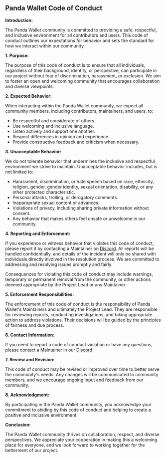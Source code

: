 ## Panda Wallet Code of Conduct

**Introduction:**

The Panda Wallet community is committed to providing a safe, respectful, and inclusive environment for all contributors and users. This code of conduct outlines our expectations for behavior and sets the standard for how we interact within our community.

**1. Purpose:**

The purpose of this code of conduct is to ensure that all individuals, regardless of their background, identity, or perspective, can participate in our project without fear of discrimination, harassment, or exclusion. We aim to foster an open and welcoming community that encourages collaboration and diverse viewpoints.

**2. Expected Behavior:**

When interacting within the Panda Wallet community, we expect all community members, including contributors, maintainers, and users, to:

- Be respectful and considerate of others.
- Use welcoming and inclusive language.
- Listen actively and support one another.
- Respect differences in opinion and experience.
- Provide constructive feedback and criticism when necessary.

**3. Unacceptable Behavior:**

We do not tolerate behavior that undermines the inclusive and respectful environment we strive to maintain. Unacceptable behavior includes, but is not limited to:

- Harassment, discrimination, or hate speech based on race, ethnicity, religion, gender, gender identity, sexual orientation, disability, or any other protected characteristic.
- Personal attacks, trolling, or derogatory comments.
- Inappropriate sexual content or advances.
- Violations of privacy, including sharing private information without consent.
- Any behavior that makes others feel unsafe or unwelcome in our community.

**4. Reporting and Enforcement:**

If you experience or witness behavior that violates this code of conduct, please report it by contacting a Maintainer on [Discord](https://discord.gg/qHs6hTkmsf). All reports will be handled confidentially, and details of the incident will only be shared with individuals directly involved in the resolution process. We are committed to addressing and resolving issues promptly and fairly.

Consequences for violating this code of conduct may include warnings, temporary or permanent removal from the community, or other actions deemed appropriate by the Project Lead or any Maintainer.

**5. Enforcement Responsibilities:**

The enforcement of this code of conduct is the responsibility of Panda Wallet's Maintainers and ultimately the Project Lead. They are responsible for reviewing reports, conducting investigations, and taking appropriate action to address violations. Their decisions will be guided by the principles of fairness and due process.

**6. Contact Information:**

If you need to report a code of conduct violation or have any questions, please contact a Maintainer in our [Discord](https://discord.gg/qHs6hTkmsf).

**7. Review and Revision:**

This code of conduct may be revised or improved over time to better serve the community's needs. Any changes will be communicated to community members, and we encourage ongoing input and feedback from our community.

**8. Acknowledgment:**

By participating in the Panda Wallet community, you acknowledge your commitment to abiding by this code of conduct and helping to create a positive and inclusive environment.

**Conclusion:**

The Panda Wallet community thrives on collaboration, respect, and diverse perspectives. We appreciate your cooperation in making this a welcoming place for everyone, and we look forward to working together for the betterment of our project.
